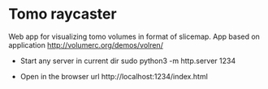 # Tomo raycaster
Web app for visualizing tomo volumes in format of slicemap.
App based on application http://volumerc.org/demos/volren/

* Start any server in current dir
sudo python3 -m http.server 1234

* Open in the browser url http://localhost:1234/index.html
